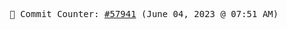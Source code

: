 <p align="center">
    <samp>
        📮 Commit Counter: <a href="https://github.com/Javascript-void0/Javascript-void0/commits/main">#57941</a> (June 04, 2023 @ 07:51 AM)
    </samp>
</p>